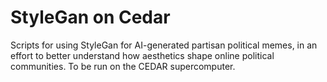 # StyleGan on Cedar
 
 Scripts for using StyleGan for AI-generated partisan political memes, in an effort to better understand how aesthetics shape online political communities. To be run on the CEDAR supercomputer.
